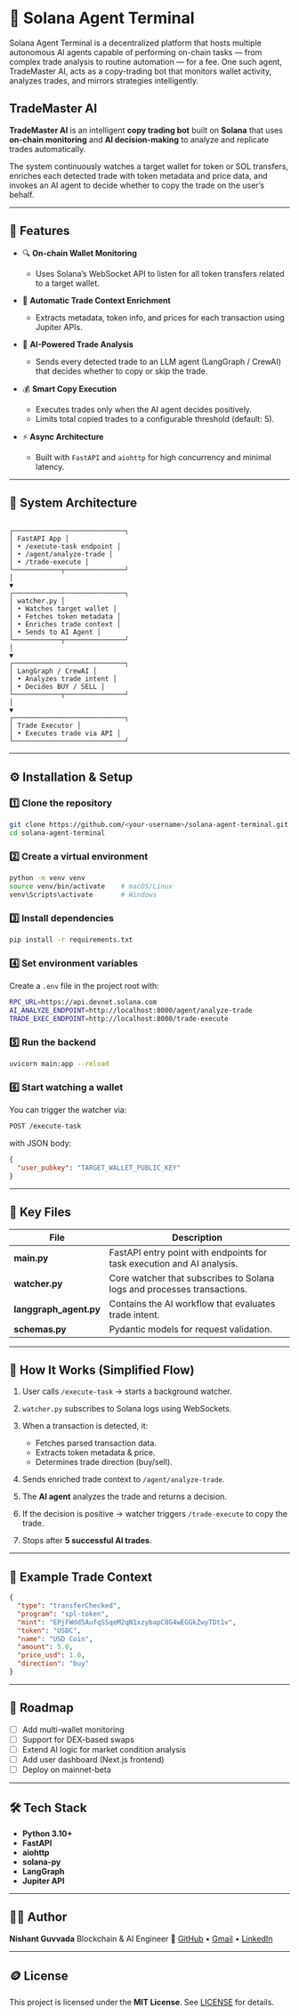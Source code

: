 # 🧠 Solana Agent Terminal

Solana Agent Terminal is a decentralized platform that hosts multiple autonomous AI agents capable of performing on-chain tasks — from complex trade analysis to routine automation — for a fee. One such agent, TradeMaster AI, acts as a copy-trading bot that monitors wallet activity, analyzes trades, and mirrors strategies intelligently.

## TradeMaster AI

**TradeMaster AI** is an intelligent **copy trading bot** built on **Solana** that uses **on-chain monitoring** and **AI decision-making** to analyze and replicate trades automatically.

The system continuously watches a target wallet for token or SOL transfers, enriches each detected trade with token metadata and price data, and invokes an AI agent to decide whether to copy the trade on the user’s behalf.

---

## 🚀 Features

- 🔍 **On-chain Wallet Monitoring**
  - Uses Solana’s WebSocket API to listen for all token transfers related to a target wallet.
- 🧩 **Automatic Trade Context Enrichment**

  - Extracts metadata, token info, and prices for each transaction using Jupiter APIs.

- 🤖 **AI-Powered Trade Analysis**

  - Sends every detected trade to an LLM agent (LangGraph / CrewAI) that decides whether to copy or skip the trade.

- 💰 **Smart Copy Execution**

  - Executes trades only when the AI agent decides positively.
  - Limits total copied trades to a configurable threshold (default: 5).

- ⚡ **Async Architecture**
  - Built with `FastAPI` and `aiohttp` for high concurrency and minimal latency.

---

## 🧠 System Architecture

```

┌────────────────────────────┐
│ FastAPI App │
│ • /execute-task endpoint │
│ • /agent/analyze-trade │
│ • /trade-execute │
└────────────┬───────────────┘
│
▼
┌────────────────────────────┐
│ watcher.py │
│ • Watches target wallet │
│ • Fetches token metadata │
│ • Enriches trade context │
│ • Sends to AI Agent │
└────────────┬───────────────┘
│
▼
┌────────────────────────────┐
│ LangGraph / CrewAI │
│ • Analyzes trade intent │
│ • Decides BUY / SELL │
└────────────┬───────────────┘
│
▼
┌────────────────────────────┐
│ Trade Executor │
│ • Executes trade via API │
└────────────────────────────┘

```

---

## ⚙️ Installation & Setup

### 1️⃣ Clone the repository

```bash
git clone https://github.com/<your-username>/solana-agent-terminal.git
cd solana-agent-terminal
```

### 2️⃣ Create a virtual environment

```bash
python -m venv venv
source venv/bin/activate    # macOS/Linux
venv\Scripts\activate       # Windows
```

### 3️⃣ Install dependencies

```bash
pip install -r requirements.txt
```

### 4️⃣ Set environment variables

Create a `.env` file in the project root with:

```bash
RPC_URL=https://api.devnet.solana.com
AI_ANALYZE_ENDPOINT=http://localhost:8000/agent/analyze-trade
TRADE_EXEC_ENDPOINT=http://localhost:8000/trade-execute
```

### 5️⃣ Run the backend

```bash
uvicorn main:app --reload
```

### 6️⃣ Start watching a wallet

You can trigger the watcher via:

```bash
POST /execute-task
```

with JSON body:

```json
{
  "user_pubkey": "TARGET_WALLET_PUBLIC_KEY"
}
```

---

## 🧩 Key Files

| File                   | Description                                                             |
| ---------------------- | ----------------------------------------------------------------------- |
| **main.py**            | FastAPI entry point with endpoints for task execution and AI analysis.  |
| **watcher.py**         | Core watcher that subscribes to Solana logs and processes transactions. |
| **langgraph_agent.py** | Contains the AI workflow that evaluates trade intent.                   |
| **schemas.py**         | Pydantic models for request validation.                                 |

---

## 🧠 How It Works (Simplified Flow)

1. User calls `/execute-task` → starts a background watcher.
2. `watcher.py` subscribes to Solana logs using WebSockets.
3. When a transaction is detected, it:

   - Fetches parsed transaction data.
   - Extracts token metadata & price.
   - Determines trade direction (buy/sell).

4. Sends enriched trade context to `/agent/analyze-trade`.
5. The **AI agent** analyzes the trade and returns a decision.
6. If the decision is positive → watcher triggers `/trade-execute` to copy the trade.
7. Stops after **5 successful AI trades**.

---

## 🧠 Example Trade Context

```json
{
  "type": "transferChecked",
  "program": "spl-token",
  "mint": "EPjFWdd5AufqSSqeM2qN1xzybapC8G4wEGGkZwyTDt1v",
  "token": "USDC",
  "name": "USD Coin",
  "amount": 5.0,
  "price_usd": 1.0,
  "direction": "buy"
}
```

---

## 🧪 Roadmap

- [ ] Add multi-wallet monitoring
- [ ] Support for DEX-based swaps
- [ ] Extend AI logic for market condition analysis
- [ ] Add user dashboard (Next.js frontend)
- [ ] Deploy on mainnet-beta

---

## 🛠️ Tech Stack

- **Python 3.10+**
- **FastAPI**
- **aiohttp**
- **solana-py**
- **LangGraph**
- **Jupiter API**

---

## 🧑‍💻 Author

**Nishant Guvvada**
Blockchain & AI Engineer
🔗 [GitHub](https://github.com/nishantguvvada) • [Gmail](nishant.guvvada@gmail.com) • [LinkedIn](https://www.linkedin.com/in/nishant-guvvada-36647289/)

---

## 🪙 License

This project is licensed under the **MIT License**.
See [LICENSE](./LICENSE) for details.

```

```
